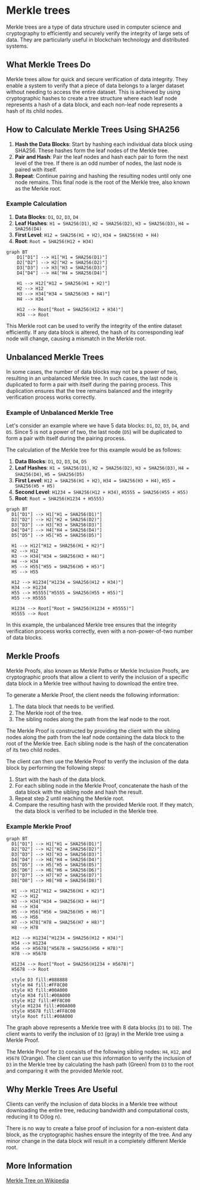 # Merkle trees

Merkle trees are a type of data structure used in computer science and cryptography to efficiently and securely verify the integrity of large sets of data. They are particularly useful in blockchain technology and distributed systems.

## What Merkle Trees Do

Merkle trees allow for quick and secure verification of data integrity.
They enable a system to verify that a piece of data belongs to a larger dataset without needing to access the entire dataset.
This is achieved by using cryptographic hashes to create a tree structure where each leaf node represents a hash of a data block, and each non-leaf node represents a hash of its child nodes.

## How to Calculate Merkle Trees Using SHA256

1. **Hash the Data Blocks**: Start by hashing each individual data block using SHA256. These hashes form the leaf nodes of the Merkle tree.
2. **Pair and Hash**: Pair the leaf nodes and hash each pair to form the next level of the tree. If there is an odd number of nodes, the last node is paired with itself.
3. **Repeat**: Continue pairing and hashing the resulting nodes until only one node remains. This final node is the root of the Merkle tree, also known as the Merkle root.

### Example Calculation

1. **Data Blocks**: `D1`, `D2`, `D3`, `D4`
2. **Leaf Hashes**: `H1 = SHA256(D1)`, `H2 = SHA256(D2)`, `H3 = SHA256(D3)`, `H4 = SHA256(D4)`
3. **First Level**: `H12 = SHA256(H1 + H2)`, `H34 = SHA256(H3 + H4)`
4. **Root**: `Root = SHA256(H12 + H34)`

```mermaid
graph BT
    D1["D1"] --> H1["H1 = SHA256(D1)"]
    D2["D2"] --> H2["H2 = SHA256(D2)"]
    D3["D3"] --> H3["H3 = SHA256(D3)"]
    D4["D4"] --> H4["H4 = SHA256(D4)"]

    H1 --> H12["H12 = SHA256(H1 + H2)"]
    H2 --> H12
    H3 --> H34["H34 = SHA256(H3 + H4)"]
    H4 --> H34

    H12 --> Root["Root = SHA256(H12 + H34)"]
    H34 --> Root
```

This Merkle root can be used to verify the integrity of the entire dataset efficiently.
If any data block is altered, the hash of its corresponding leaf node will change, causing a mismatch in the Merkle root.

## Unbalanced Merkle Trees

In some cases, the number of data blocks may not be a power of two, resulting in an unbalanced Merkle tree.
In such cases, the last node is duplicated to form a pair with itself during the pairing process.
This duplication ensures that the tree remains balanced and the integrity verification process works correctly.

### Example of Unbalanced Merkle Tree

Let's consider an example where we have 5 data blocks: `D1`, `D2`, `D3`, `D4`, and `D5`. Since 5 is not a power of two, the last node (`D5`) will be duplicated to form a pair with itself during the pairing process.

The calculation of the Merkle tree for this example would be as follows:

1. **Data Blocks**: `D1`, `D2`, `D3`, `D4`, `D5`
2. **Leaf Hashes**: `H1 = SHA256(D1)`, `H2 = SHA256(D2)`, `H3 = SHA256(D3)`, `H4 = SHA256(D4)`, `H5 = SHA256(D5)`
3. **First Level**: `H12 = SHA256(H1 + H2)`, `H34 = SHA256(H3 + H4)`, `H55 = SHA256(H5 + H5)`
4. **Second Level**: `H1234 = SHA256(H12 + H34)`, `H5555 = SHA256(H55 + H55)`
5. **Root**: `Root = SHA256(H1234 + H5555)`

```mermaid
graph BT
  D1["D1"] --> H1["H1 = SHA256(D1)"]
  D2["D2"] --> H2["H2 = SHA256(D2)"]
  D3["D3"] --> H3["H3 = SHA256(D3)"]
  D4["D4"] --> H4["H4 = SHA256(D4)"]
  D5["D5"] --> H5["H5 = SHA256(D5)"]

  H1 --> H12["H12 = SHA256(H1 + H2)"]
  H2 --> H12
  H3 --> H34["H34 = SHA256(H3 + H4)"]
  H4 --> H34
  H5 --> H55["H55 = SHA256(H5 + H5)"]
  H5 --> H55

  H12 --> H1234["H1234 = SHA256(H12 + H34)"]
  H34 --> H1234
  H55 --> H5555["H5555 = SHA256(H55 + H55)"]
  H55 --> H5555

  H1234 --> Root["Root = SHA256(H1234 + H5555)"]
  H5555 --> Root
```

In this example, the unbalanced Merkle tree ensures that the integrity verification process works correctly, even with a non-power-of-two number of data blocks.

## Merkle Proofs

Merkle Proofs, also known as Merkle Paths or Merkle Inclusion Proofs, are cryptographic proofs that allow a client to verify the inclusion of a specific data block in a Merkle tree without having to download the entire tree.

To generate a Merkle Proof, the client needs the following information:
1. The data block that needs to be verified.
2. The Merkle root of the tree.
3. The sibling nodes along the path from the leaf node to the root.

The Merkle Proof is constructed by providing the client with the sibling nodes along the path from the leaf node containing the data block to the root of the Merkle tree. Each sibling node is the hash of the concatenation of its two child nodes.

The client can then use the Merkle Proof to verify the inclusion of the data block by performing the following steps:
1. Start with the hash of the data block.
2. For each sibling node in the Merkle Proof, concatenate the hash of the data block with the sibling node and hash the result.
3. Repeat step 2 until reaching the Merkle root.
4. Compare the resulting hash with the provided Merkle root. If they match, the data block is verified to be included in the Merkle tree.

### Example Merkle Proof

```mermaid
graph BT
  D1["D1"] --> H1["H1 = SHA256(D1)"]
  D2["D2"] --> H2["H2 = SHA256(D2)"]
  D3["D3"] --> H3["H3 = SHA256(D3)"]
  D4["D4"] --> H4["H4 = SHA256(D4)"]
  D5["D5"] --> H5["H5 = SHA256(D5)"]
  D6["D6"] --> H6["H6 = SHA256(D6)"]
  D7["D7"] --> H7["H7 = SHA256(D7)"]
  D8["D8"] --> H8["H8 = SHA256(D8)"]

  H1 --> H12["H12 = SHA256(H1 + H2)"]
  H2 --> H12
  H3 --> H34["H34 = SHA256(H3 + H4)"]
  H4 --> H34
  H5 --> H56["H56 = SHA256(H5 + H6)"]
  H6 --> H56
  H7 --> H78["H78 = SHA256(H7 + H8)"]
  H8 --> H78

  H12 --> H1234["H1234 = SHA256(H12 + H34)"]
  H34 --> H1234
  H56 --> H5678["H5678 = SHA256(H56 + H78)"]
  H78 --> H5678

  H1234 --> Root["Root = SHA256(H1234 + H5678)"]
  H5678 --> Root

  style D3 fill:#888888
  style H4 fill:#FF8C00
  style H3 fill:#00A000
  style H34 fill:#00A000
  style H12 fill:#FF8C00
  style H1234 fill:#00A000
  style H5678 fill:#FF8C00
  style Root fill:#00A000
```

The graph above represents a Merkle tree with 8 data blocks (`D1` to `D8`). The client wants to verify the inclusion of `D3` (gray) in the Merkle tree using a Merkle Proof.

The Merkle Proof for `D3` consists of the following sibling nodes: `H4`, `H12`, and `H5678` (Orange).
The client can use this information to verify the inclusion of `D3` in the Merkle tree by calculating the hash path (Green) from `D3` to the root and comparing it with the provided Merkle root.

## Why Merkle Trees Are Useful

Clients can verify the inclusion of data blocks in a Merkle tree without downloading the entire tree, reducing bandwidth and computational costs, reducing it to O(log n).

There is no way to create a false proof of inclusion for a non-existent data block, as the cryptographic hashes ensure the integrity of the tree.
And any minor change in the data block will result in a completely different Merkle root.

## More Information

[Merkle Tree on Wikipedia](https://en.wikipedia.org/wiki/Merkle_tree)

